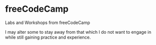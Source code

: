 # freeCodeCamp

Labs and Workshops from freeCodeCamp

I may alter some to stay away from that which I do not want to engage in while still gaining practice and experience.
